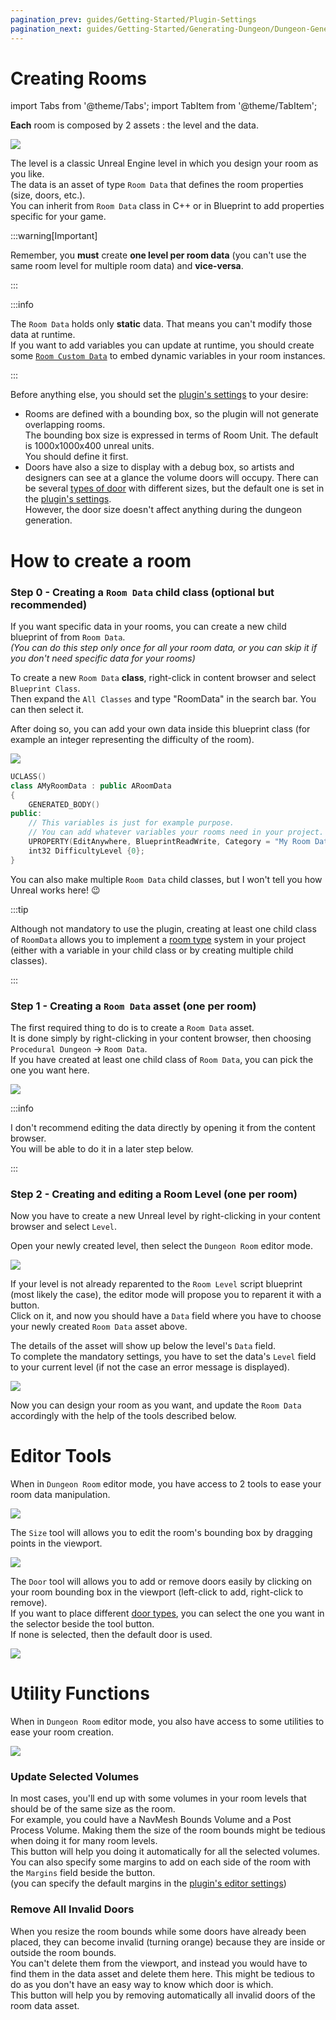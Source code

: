 ```yaml
---
pagination_prev: guides/Getting-Started/Plugin-Settings
pagination_next: guides/Getting-Started/Generating-Dungeon/Dungeon-Generator
---
```


# Creating Rooms

<!-- BEGIN IMPORTS -->

import Tabs from '@theme/Tabs';
import TabItem from '@theme/TabItem';

<!-- END IMPORTS -->

**Each** room is composed by 2 assets : the level and the data.

![](../Images/DataAndLevel_UE5.jpg)

The level is a classic Unreal Engine level in which you design your room as you like.\
The data is an asset of type `Room Data` that defines the room properties (size, doors, etc.).\
You can inherit from `Room Data` class in C++ or in Blueprint to add properties specific for your game.

:::warning[Important]

Remember, you **must** create **one level per room data** (you can't use the same room level for multiple room data) and **vice-versa**.

:::

:::info

The `Room Data` holds only **static** data.
That means you can't modify those data at runtime.\
If you want to add variables you can update at runtime, you should create some [`Room Custom Data`](../Advanced-Features/Room-Custom-Data.md) to embed dynamic variables in your room instances.

:::

Before anything else, you should set the [plugin's settings](Plugin-Settings.md) to your desire:

- Rooms are defined with a bounding box, so the plugin will not generate overlapping rooms.\
The bounding box size is expressed in terms of Room Unit. The default is 1000x1000x400 unreal units.\
You should define it first.
- Doors have also a size to display with a debug box, so artists and designers can see at a glance the volume doors will occupy. There can be several [types of door](../Advanced-Features/Door-Types.md) with different sizes, but the default one is set in the [plugin's settings](Plugin-Settings.md).\
However, the door size doesn't affect anything during the dungeon generation.

# How to create a room

### Step 0 - Creating a `Room Data` child class (optional but recommended)

If you want specific data in your rooms, you can create a new child blueprint of from `Room Data`.\
*(You can do this step only once for all your room data, or you can skip it if you don't need specific data for your rooms)*

<!-- [BEGIN TABS] Blueprint | C++ --> <Tabs>
<!-- [BEGIN TAB ITEM] Blueprint --> <TabItem value="bp" label="Blueprint" default>

To create a new `Room Data` **class**, right-click in content browser and select `Blueprint Class`.\
Then expand the `All Classes` and type "RoomData" in the search bar. You can then select it.

After doing so, you can add your own data inside this blueprint class (for example an integer representing the difficulty of the room).

![](../Images/CreateRoomData.jpg)

<!-- [END TAB ITEM] Blueprint --> </TabItem>
<!-- [BEGIN TAB ITEM] C++ --> <TabItem value="cpp" label="C++">

```cpp
UCLASS()
class AMyRoomData : public ARoomData
{
    GENERATED_BODY()
public:
    // This variables is just for example purpose.
    // You can add whatever variables your rooms need in your project.
    UPROPERTY(EditAnywhere, BlueprintReadWrite, Category = "My Room Data")
    int32 DifficultyLevel {0};
}
```

<!-- [END TAB ITEM] C++ --> </TabItem>
<!-- [END TABS] Blueprint | C++ --> </Tabs>

 You can also make multiple `Room Data` child classes, but I won't tell you how Unreal works here! 😉

:::tip

Although not mandatory to use the plugin, creating at least one child class of `RoomData` allows you to implement a [room type](../Misc/Room-Types.md) system in your project (either with a variable in your child class or by creating multiple child classes).

:::

### Step 1 - Creating a `Room Data` asset (one per room)

The first required thing to do is to create a `Room Data` asset.\
It is done simply by right-clicking in your content browser, then choosing `Procedural Dungeon` -> `Room Data`.\
If you have created at least one child class of `Room Data`, you can pick the one you want here.

![](../Images/CreateRoomData_v3.gif)

:::info

I don't recommend editing the data directly by opening it from the content browser.\
You will be able to do it in a later step below.

:::

### Step 2 - Creating and editing a Room Level (one per room)

Now you have to create a new Unreal level by right-clicking in your content browser and select `Level`.

Open your newly created level, then select the `Dungeon Room` editor mode.

![](../Images/SelectDungeonRoomMode.gif)

If your level is not already reparented to the `Room Level` script blueprint (most likely the case), the editor mode will propose you to reparent it with a button.\
Click on it, and now you should have a `Data` field where you have to choose your newly created `Room Data` asset above.

The details of the asset will show up below the level's `Data` field.\
To complete the mandatory settings, you have to set the data's `Level` field to your current level (if not the case an error message is displayed).

![](../Images/RoomBasicSetup.gif)

Now you can design your room as you want, and update the `Room Data` accordingly with the help of the tools described below.

# Editor Tools

When in `Dungeon Room` editor mode, you have access to 2 tools to ease your room data manipulation.

![](../Images/ToolSelection.gif)

The `Size` tool will allows you to edit the room's bounding box by dragging points in the viewport.

![](../Images/SizeTool.gif)

The `Door` tool will allows you to add or remove doors easily by clicking on your room bounding box in the viewport (left-click to add, right-click to remove).\
If you want to place different [door types](../Advanced-Features/Door-Types.md), you can select the one you want in the selector beside the tool button.\
If none is selected, then the default door is used.

![](../Images/DoorTool.gif)

# Utility Functions

When in `Dungeon Room` editor mode, you also have access to some utilities to ease your room creation.

![](../Images/EditorModeUtilities.jpg)

### Update Selected Volumes

In most cases, you'll end up with some volumes in your room levels that should be of the same size as the room.\
For example, you could have a NavMesh Bounds Volume and a Post Process Volume. Making them the size of the room bounds might be tedious when doing it for many room levels.\
This button will help you doing it automatically for all the selected volumes. You can also specify some margins to add on each side of the room with the `Margins` field beside the button.\
(you can specify the default margins in the [plugin's editor settings](Plugin-Settings.md))

### Remove All Invalid Doors

When you resize the room bounds while some doors have already been placed, they can become invalid (turning orange) because they are inside or outside the room bounds.\
You can't delete them from the viewport, and instead you would have to find them in the data asset and delete them here. This might be tedious to do as you don't have an easy way to know which door is which.\
This button will help you by removing automatically all invalid doors of the room data asset.
